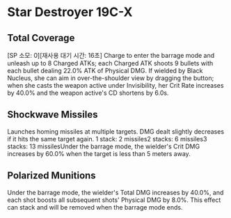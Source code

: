 # Star Destroyer 19C-X

## Total Coverage

[SP 소모: 0][재사용 대기 시간: 16초] Charge to enter the barrage mode and unleash up to 8 Charged ATKs; each Charged ATK shoots 9 bullets with each bullet dealing 22.0% ATK of Physical DMG. If wielded by Black Nucleus, she can aim in over-the-shoulder view by dragging the button; when she casts the weapon active under Invisibility, her Crit Rate increases by 40.0% and the weapon active's CD shortens by 6.0s.

## Shockwave Missiles

Launches homing missiles at multiple targets. DMG dealt slightly decreases if it hits the same target again.
1 stack: 2 missiles2 stacks: 6 missiles3 stacks: 13 missilesUnder the barrage mode, the wielder's Crit DMG increases by 60.0% when the target is less than 5 meters away.

## Polarized Munitions

Under the barrage mode, the wielder's Total DMG increases by 40.0%, and each shot boosts all subsequent shots' Physical DMG by 8.0%. This effect can stack and will be removed when the barrage mode ends.

